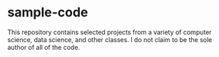# sample-code

This repository contains selected projects from a variety of computer science, data science, and other classes. I do not claim to be the sole author of all of the code.
